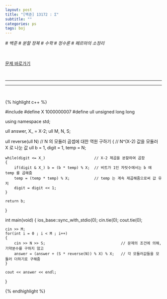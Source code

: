 ```yaml
---
layout: post
title: "[백준] 13172 : Σ"
subtitle: ""
categories: ps
tags: boj
---
```


*# 백준 # 분할 정복 # 수학 # 정수론 # 페르마의 소정리*

<br>

[문제 바로가기](https://www.acmicpc.net/problem/13172)

<br>

---



---
<br>

{% highlight c++ %}

#include <iostream>
#define X 1000000007
#define ull unsigned long long

using namespace std;

ull answer, X_ = X-2;
ull M, N, S;

ull reverse(ull N)                          // N 의 모듈러 곱셉에 대한 역원 구하기
{                                           // N^(X-2) 값을 모듈러 X 로 나눈 값
    ull b = 1, digit = 1, temp = N;

    while(digit <= X_)                      // X-2 제곱을 분할하여 곱함
    {
        if(digit & X_) b = (b * temp) % X;  // 비트가 1인 자릿수에서는 b 에 temp 를 곱해줌
        temp = (temp * temp) % X;           // temp 는 계속 제곱해줌으로써 값 유지
        digit = digit << 1;
    }

    return b;
}

int main(void)
{
    ios_base::sync_with_stdio(0);
    cin.tie(0);
    cout.tie(0);

    cin >> M;
    for(int i = 0 ; i < M ; i++)
    {
        cin >> N >> S;                                  // 문제의 조건에 의해, 기약분수를 구하지 않고
        answer = (answer + (S * reverse(N)) % X) % X;   // 각 모듈러값들을 모듈러 더하기로 구해줌
    }

    cout << answer << endl;
}

{% endhighlight %}

